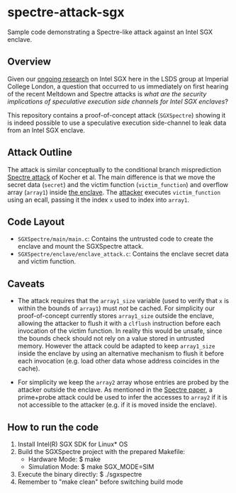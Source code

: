 # spectre-attack-sgx
Sample code demonstrating a Spectre-like attack against an Intel SGX enclave.

## Overview 
Given our [ongoing research](https://lsds.doc.ic.ac.uk/projects/sereca) on
Intel SGX here in the LSDS group at Imperial College London, a question that
occurred to us immediately on first hearing of the recent Meltdown and Spectre
attacks is *what are the security implications of speculative execution side
channels for Intel SGX enclaves*?

This repository contains a proof-of-concept attack (`SGXSpectre`) showing it is
indeed possible to use a speculative execution side-channel to leak data from
an Intel SGX enclave.   

## Attack Outline
The attack is similar conceptually to the conditional branch misprediction
[Spectre attack](https://spectreattack.com/spectre.pdf) of Kocher et al. The main
difference is that we move the secret data (`secret`) and the victim function
(`victim_function`) and overflow array (`array1`) inside [the
enclave](SGXSpectre/enclave/enclave_attack.c). The
[attacker](SGXSpectre/main/main.c) executes `victim_function` using an ecall,
passing it the index `x` used to index into `array1`. 

## Code Layout
* `SGXSpectre/main/main.c`: Contains the untrusted code to create the enclave and
mount the SGXSpectre attack.
* `SGXSpectre/enclave/enclave_attack.c`: Contains the enclave secret data
and victim function. 

## Caveats
* The attack requires that the `array1_size` variable (used to verify that `x` 
is within the bounds of `array1`) must *not* be cached. For simplicity our
proof-of-concept currently stores `array1_size` outside the enclave, allowing
the attacker to flush it with a `clflush` instruction before each invocation of
the victim function. In reality this would be unsafe, since the bounds check
should not rely on a value stored in untrusted memory. However the attack could
be adapted to keep `array1_size` inside the enclave by using an alternative
mechanism to flush it before each invocation (e.g. load other data whose
address coincides in the cache).

* For simplicity we keep the `array2` array whose entries are probed by the 
attacker outside the enclave. As mentioned in the [Spectre
paper](https://spectreattack.com/spectre.pdf), a prime+probe attack could
be used to infer the accesses to `array2` if it is not accessible to the attacker 
(e.g. if it is moved inside the enclave).
 
## How to run the code
1. Install Intel(R) SGX SDK for Linux* OS
2. Build the SGXSpectre project with the prepared Makefile:
    * Hardware Mode:
        $ make 
    * Simulation Mode:
        $ make SGX_MODE=SIM
3. Execute the binary directly:
    $ ./sgxspectre
4. Remember to "make clean" before switching build mode

